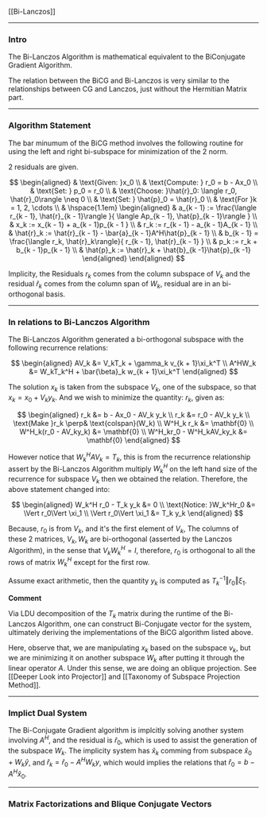 [[Bi-Lanczos]]

---
### **Intro**

The Bi-Lanczos Algorithm is mathematical equivalent to the BiConjugate Gradient Algorithm. 

The relation between the BiCG and Bi-Lanczos is very similar to the relationships between CG and Lanczos, just without the Hermitian Matrix part. 

---
### **Algorithm Statement**

The bar minumum of the BiCG method involves the following routine for using the left and right bi-subspace for minimization of the 2 norm. 

2 residuals are given. 

$$
\begin{aligned}
    & \text{Given: }x_0
    \\
    & \text{Compute: } r_0 = b - Ax_0
    \\
    & \text{Set: } p_0 = r_0
    \\
    & \text{Choose: }\hat{r}_0: \langle r_0, \hat{r}_0\rangle \neq 0
    \\
    & \text{Set: } \hat{p}_0 = \hat{r}_0
    \\
    & \text{For }k = 1, 2, \cdots 
    \\
    & \hspace{1.1em}
    \begin{aligned}
        & a_{k - 1} := 
        \frac{\langle r_{k - 1}, \hat{r}_{k - 1}\rangle
        }{
            \langle Ap_{k - 1}, \hat{p}_{k - 1}\rangle
        }
        \\
        & x_k := x_{k - 1} + a_{k - 1}p_{k - 1 }
        \\
        & r_k := r_{k - 1} - a_{k - 1}A_{k - 1}
        \\
        & \hat{r}_k := \hat{r}_{k - 1} - \bar{a}_{k - 1}A^H\hat{p}_{k - 1}
        \\
        & b_{k - 1} = \frac{\langle r_k, \hat{r}_k\rangle}{
            r_{k - 1}, \hat{r}_{k - 1}
        }
        \\
        & p_k := r_k + b_{k - 1}p_{k - 1}
        \\
        & \hat{p}_k := \hat{r}_k + \hat{b}_{k -1}\hat{p}_{k -1}
    \end{aligned}
\end{aligned}
$$

Implicity, the Residuals $r_k$ comes from the column subspace of $V_k$ and the residual $\hat{r}_k$ comes from the column span of $W_k$, residual are in an bi-orthogonal basis. 

---
### **In relations to Bi-Lanczos Algorithm**

The Bi-Lanczos Algorithm generated a bi-orthogonal subspace with the following recurrence relations: 

$$
\begin{aligned}
    AV_k &= V_kT_k + \gamma_k v_{k + 1}\xi_k^T
    \\
    A^HW_k &= W_kT_k^H + \bar{\beta}_k w_{k + 1}\xi_k^T
\end{aligned}
$$

The solution $x_k$ is taken from the subspace $V_k$, one of the subspace, so that $x_k = x_0 + V_k y_k$. And we wish to minimize the quantity: $r_k$, given as: 

$$
\begin{aligned}
    r_k &= b - Ax_0 - AV_k y_k 
    \\
    r_k &= r_0 - AV_k y_k
    \\
    \text{Make }r_k \perp& \text{colspan}(W_k) 
    \\
    W^H_k r_k &= \mathbf{0}
    \\
    W^H_k(r_0 - AV_ky_k) &= \mathbf{0}
    \\
    W^H_kr_0 - W^H_kAV_ky_k &= \mathbf{0}
\end{aligned}
$$

However notice that $W_k^HAV_k = T_k$, this is from the recurrence relationship assert by the Bi-Lanczos Algorithm multiply $W_k^H$ on the left hand size of the recurrence for subspace $V_k$ then we obtained the relation. Therefore, the above statement changed into: 

$$
\begin{aligned}
    W_k^H r_0 - T_k y_k &= 0
    \\
    \text{Notice: }W_k^Hr_0 &= \Vert r_0\Vert \xi_1
    \\
    \Vert r_0\Vert \xi_1 &= T_k y_k
\end{aligned}
$$

Because, $r_0$ is from $V_k$, and it's the first element of $V_k$, The columns of these 2 matrices, $V_k, W_k$ are bi-orthogonal (asserted by the Lanczos Algorithm), in the sense that $V_kW_k^H = I$, therefore, $r_0$ is orthogonal to all the rows of matrix $W_k^H$ except for the first row. 

Assume exact arithmetic, then the quantity $y_k$ is computed as $T_k^{-1} \Vert r_0\Vert \xi_1$. 

**Comment**

Via LDU decomposition of the $T_k$ matrix during the runtime of the Bi-Lanczos Algorithm, one can construct Bi-Conjugate vector for the system, ultimately deriving the implementations of the BiCG algorithm listed above. 

Here, observe that, we are manipulating $x_k$ based on the subspace $v_k$, but we are minimizing it on another subspace $W_k$ after putting it through the linear operator $A$. Under this sense, we are doing an oblique projection. See [[Deeper Look into Projector]] and [[Taxonomy of Subspace Projection Method]]. 

---
### **Implict Dual System**

The Bi-Conjugate Gradient algorithm is implcitly solving another system involving $A^H$, and the residual is $\hat{r}_0$, which is used to assist the generation of the subspace $W_k$. The implicity system has $\hat{x}_k$ comming from subspace $\hat{x}_0 + W_k\hat{y}$, and $\hat{r}_k = \hat{r}_0 - A^HW_ky$, which would implies the relations that $\hat{r}_0 = b - A^H\hat{x}_0$. 


---
### **Matrix Factorizations and Blique Conjugate Vectors**

